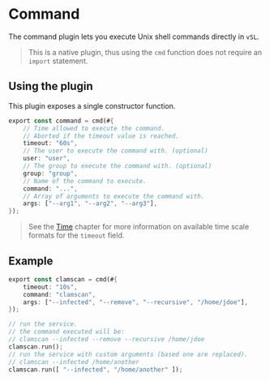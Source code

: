 # Command

The command plugin lets you execute Unix shell commands directly in `vSL`.

> This is a native plugin, thus using the `cmd` function does not require an `import` statement.

## Using the plugin

This plugin exposes a single constructor function.

```rust
export const command = cmd(#{
    // Time allowed to execute the command.
    // Aborted if the timeout value is reached.
    timeout: "60s",
    // The user to execute the command with. (optional)
    user: "user",
    // The group to execute the command with. (optional)
    group: "group",
    // Name of the command to execute.
    command: "...",
    // Array of arguments to execute the command with.
    args: ["--arg1", "--arg2", "--arg3"],
});
```

> See the [Time](../../filtering/time.md) chapter for more information on available time scale formats for the `timeout` field.

## Example

```rust
export const clamscan = cmd(#{
    timeout: "10s",
    command: "clamscan",
    args: ["--infected", "--remove", "--recursive", "/home/jdoe"],
});

// run the service.
// the command executed will be:
// clamscan --infected --remove --recursive /home/jdoe
clamscan.run();
// run the service with custom arguments (based one are replaced).
// clamscan --infected /home/another
clamscan.run([ "--infected", "/home/another" ]);
```